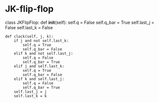 # JK-flip-flop
class JKFlipFlop:
    def __init__(self):
        self.q = False
        self.q_bar = True
        self.last_j = False
        self.last_k = False

    def clock(self, j, k):
        if j and not self.last_k:
            self.q = True
            self.q_bar = False
        elif k and not self.last_j:
            self.q = False
            self.q_bar = True
        elif j and self.last_k:
            self.q = True
            self.q_bar = False
        elif k and self.last_j:
            self.q = False
            self.q_bar = True
        self.last_j = j
        self.last_k = k
